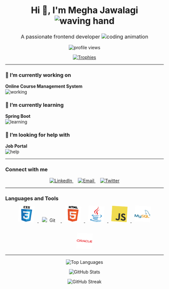 <h1 align="center">
  Hi 👋, I'm Megha Jawalagi 
  <img src="https://media.giphy.com/media/hvRJCLFzcasrR4ia7z/giphy.gif" width="35" alt="waving hand" />
</h1>

<h3 align="center" style="font-weight: normal;">
  A passionate frontend developer  
  <img src="https://media.giphy.com/media/26ufdipQqU2lhNA4g/giphy.gif" width="30" alt="coding animation" />
</h3>

<p align="center">
  <img src="https://komarev.com/ghpvc/?username=megha-jawalagi&label=Profile%20views&color=0e75b6&style=flat" alt="profile views" />
</p>

<p align="center">
  <a href="https://github.com/ryo-ma/github-profile-trophy" target="_blank" rel="noopener">
    <img src="https://github-profile-trophy.vercel.app/?username=megha-jawalagi&theme=radical&row=1&column=6" alt="Trophies" />
  </a>
</p>

---

### 🔭 I’m currently working on  
**Online Course Management System**  
<img src="https://media.giphy.com/media/l0MYt5jPR6QX5pnqM/giphy.gif" width="25" alt="working" style="vertical-align: middle;" />

### 🌱 I’m currently learning  
**Spring Boot**  
<img src="https://media.giphy.com/media/3oEjI6SIIHBdRxXI40/giphy.gif" width="25" alt="learning" style="vertical-align: middle;" />

### 🤝 I’m looking for help with  
**Job Portal**  
<img src="https://media.giphy.com/media/26u4cqiYI30juCOGY/giphy.gif" width="25" alt="help" style="vertical-align: middle;" />

---

<h3>Connect with me</h3>

<p align="center">
  <a href="https://linkedin.com/in/megha-m-jawalagi" target="_blank" rel="noopener" style="margin-right: 15px;">
    <img src="https://img.shields.io/badge/LinkedIn-%230077B5.svg?style=for-the-badge&logo=linkedin&logoColor=white" alt="LinkedIn" />
  </a>
  <a href="mailto:jawalagimegham@gmail.com" target="_blank" rel="noopener" style="margin-right: 15px;">
    <img src="https://img.shields.io/badge/Email-D14836.svg?style=for-the-badge&logo=gmail&logoColor=white" alt="Email" />
  </a>
  <a href="https://twitter.com/yourtwitterhandle" target="_blank" rel="noopener">
    <img src="https://img.shields.io/badge/Twitter-%231DA1F2.svg?style=for-the-badge&logo=twitter&logoColor=white" alt="Twitter" />
  </a>
</p>

---

### Languages and Tools

<p align="center">
  <a href="https://www.w3schools.com/css/" target="_blank" rel="noopener" class="skill-icon">
    <img src="https://raw.githubusercontent.com/devicons/devicon/master/icons/css3/css3-original-wordmark.svg" alt="CSS3" width="50" height="50" />
  </a>
  <a href="https://git-scm.com/" target="_blank" rel="noopener" class="skill-icon">
    <img src="https://www.vectorlogo.zone/logos/git-scm/git-scm-icon.svg" alt="Git" width="50" height="50" />
  </a>
  <a href="https://www.w3.org/html/" target="_blank" rel="noopener" class="skill-icon">
    <img src="https://raw.githubusercontent.com/devicons/devicon/master/icons/html5/html5-original-wordmark.svg" alt="HTML5" width="50" height="50" />
  </a>
  <a href="https://www.java.com" target="_blank" rel="noopener" class="skill-icon">
    <img src="https://raw.githubusercontent.com/devicons/devicon/master/icons/java/java-original.svg" alt="Java" width="50" height="50" />
  </a>
  <a href="https://developer.mozilla.org/en-US/docs/Web/JavaScript" target="_blank" rel="noopener" class="skill-icon">
    <img src="https://raw.githubusercontent.com/devicons/devicon/master/icons/javascript/javascript-original.svg" alt="JavaScript" width="50" height="50" />
  </a>
  <a href="https://www.mysql.com/" target="_blank" rel="noopener" class="skill-icon">
    <img src="https://raw.githubusercontent.com/devicons/devicon/master/icons/mysql/mysql-original-wordmark.svg" alt="MySQL" width="50" height="50" />
  </a>
  <a href="https://www.oracle.com/" target="_blank" rel="noopener" class="skill-icon">
    <img src="https://raw.githubusercontent.com/devicons/devicon/master/icons/oracle/oracle-original.svg" alt="Oracle" width="50" height="50" />
  </a>
</p>

---

<p align="center">
  <img src="https://github-readme-stats.vercel.app/api/top-langs?username=megha-jawalagi&show_icons=true&locale=en&layout=compact" alt="Top Languages" />
</p>

<p align="center">
  <img src="https://github-readme-stats.vercel.app/api?username=megha-jawalagi&show_icons=true&locale=en" alt="GitHub Stats" />
</p>

<p align="center">
  <img src="https://github-readme-streak-stats.herokuapp.com/?user=megha-jawalagi&" alt="GitHub Streak" />
</p>

<style>
@keyframes dance {
  0%, 100% {
    transform: translateY(0) rotate(0deg);
  }
  25% {
    transform: translateY(-10px) rotate(-5deg);
  }
  50% {
    transform: translateY(0) rotate(5deg);
  }
  75% {
    transform: translateY(-10px) rotate(-5deg);
  }
}

.skill-icon img {
  animation: dance 3s ease-in-out infinite;
  display: inline-block;
  transition: transform 0.3s ease;
  margin: 0 10px;
}

.skill-icon img:hover {
  animation-play-state: paused;
  transform: scale(1.3) rotate(0deg);
}
</style>
